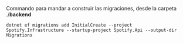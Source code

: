 
Commando para mandar a construir las migraciones, desde la carpeta ./**backend**
```
dotnet ef migrations add InitialCreate --project Spotify.Infrastructure --startup-project Spotify.Api --output-dir Migrations
```